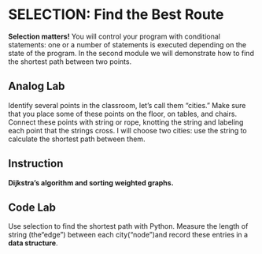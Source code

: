 # SELECTION: Find the Best Route

**Selection matters!** You will control your program with conditional statements: one or a number of statements is executed depending on the state of the program. In the second module we will demonstrate how to find the shortest path between two points.

## Analog Lab

Identify several points in the classroom, let’s call them “cities.” Make sure that you place some of these points on the floor, on tables, and chairs. Connect these points with string or rope, knotting the string and labeling each point that the strings cross. I will choose two cities: use the string to calculate the shortest path between them.

## Instruction

**Dijkstra’s algorithm and sorting weighted graphs.**

## Code Lab

Use selection to find the shortest path with Python. Measure the length of string \(the“edge”\) between each city\(“node”\)and record these entries in a **data structure**. 

